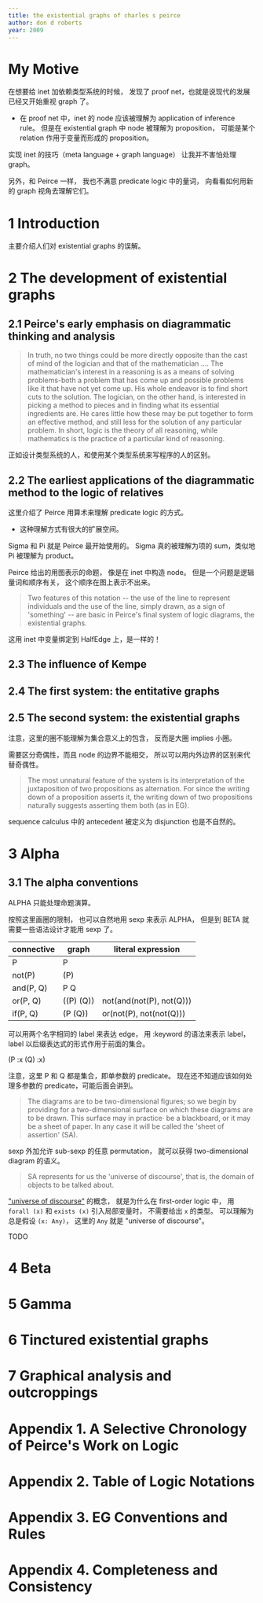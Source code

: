 ```yaml
---
title: the existential graphs of charles s peirce
author: don d roberts
year: 2009
---
```


# My Motive

在想要给 inet 加依赖类型系统的时候，
发现了 proof net，也就是说现代的发展已经又开始重视 graph 了。

- 在 proof net 中，inet 的 node 应该被理解为 application of inference rule。
  但是在 existential graph 中 node 被理解为 proposition，
  可能是某个 relation 作用于变量而形成的 proposition。

实现 inet 的技巧（meta language + graph language）
让我并不害怕处理 graph。

另外，和 Peirce 一样，
我也不满意 predicate logic 中的量词，
向看看如何用新的 graph 视角去理解它们。

# 1 Introduction

主要介绍人们对 existential graphs 的误解。

# 2 The development of existential graphs

## 2.1 Peirce's early emphasis on diagrammatic thinking and analysis

> In truth, no two things could be more directly opposite than the
> cast of mind of the logician and that of the mathematician .... The
> mathematician's interest in a reasoning is as a means of solving
> problems-both a problem that has come up and possible problems like
> it that have not yet come up. His whole endeavor is to find short
> cuts to the solution. The logician, on the other hand, is interested
> in picking a method to pieces and in finding what its essential
> ingredients are. He cares little how these may be put together to
> form an effective method, and still less for the solution of any
> particular problem. In short, logic is the theory of all reasoning,
> while mathematics is the practice of a particular kind of reasoning.

正如设计类型系统的人，和使用某个类型系统来写程序的人的区别。

## 2.2 The earliest applications of the diagrammatic method to the logic of relatives

这里介绍了 Peirce 用算术来理解 predicate logic 的方式。
- 这种理解方式有很大的扩展空间。

Sigma 和 Pi 就是 Peirce 最开始使用的。
Sigma 真的被理解为项的 sum，类似地 Pi 被理解为 product。

Peirce 给出的用图表示的命题，
像是在 inet 中构造 node。
但是一个问题是逻辑量词和顺序有关，
这个顺序在图上表示不出来。

> Two features of this notation -- the use of the line to represent
> individuals and the use of the line, simply drawn, as a sign of
> 'something' -- are basic in Peirce's final system of logic diagrams,
> the existential graphs.

这用 inet 中变量绑定到 HalfEdge 上，是一样的！

## 2.3 The influence of Kempe

## 2.4 The first system: the entitative graphs

## 2.5 The second system: the existential graphs

注意，这里的圈不能理解为集合意义上的包含，
反而是大圈 implies 小圈。

需要区分奇偶性，而且 node 的边界不能相交，
所以可以用内外边界的区别来代替奇偶性。

> The most unnatural feature of the system is its interpretation of
> the juxtaposition of two propositions as alternation.  For since the
> writing down of a proposition asserts it, the writing down of two
> propositions naturally suggests asserting them both (as in EG).

sequence calculus 中的 antecedent 被定义为 disjunction 也是不自然的。

# 3 Alpha

## 3.1 The alpha conventions

ALPHA 只能处理命题演算。

按照这里画圈的限制，
也可以自然地用 sexp 来表示 ALPHA，
但是到 BETA 就需要一些语法设计才能用 sexp 了。

| connective | graph     | literal expression       |
|------------|-----------|--------------------------|
| P          | P         |                          |
| not(P)     | (P)       |                          |
| and(P, Q)  | P Q       |                          |
| or(P, Q)   | ((P) (Q)) | not(and(not(P), not(Q))) |
| if(P, Q)   | (P (Q))   | or(not(P), not(not(Q)))  |

可以用两个名字相同的 label 来表达 edge，
用 :keyword 的语法来表示 label，
label 以后缀表达式的形式作用于前面的集合。

(P :x (Q) :x)

注意，这里 P 和 Q 都是集合，即单参数的 predicate。
现在还不知道应该如何处理多参数的 predicate，可能后面会讲到。

> The diagrams are to be two-dimensional figures; so we begin by
> providing for a two-dimensional surface on which these diagrams are
> to be drawn. This surface may in practice· be a blackboard, or it
> may be a sheet of paper. In any case it will be called the 'sheet of
> assertion' (SA).

sexp 外加允许 sub-sexp 的任意 permutation，
就可以获得 two-dimensional diagram 的语义。

> SA represents for us the 'universe of discourse', that is, the
> domain of objects to be talked about.

["universe of discourse"](https://en.wikipedia.org/wiki/Domain_of_discourse)
的概念，
就是为什么在 first-order logic 中，
用 `forall (x)` 和 `exists (x)` 引入局部变量时，
不需要给出 `x` 的类型。
可以理解为总是假设 `(x: Any)`，
这里的 `Any` 就是 "universe of discourse"。

TODO

# 4 Beta
# 5 Gamma
# 6 Tinctured existential graphs
# 7 Graphical analysis and outcroppings
# Appendix 1. A Selective Chronology of Peirce's Work on Logic
# Appendix 2. Table of Logic Notations
# Appendix 3. EG Conventions and Rules
# Appendix 4. Completeness and Consistency
